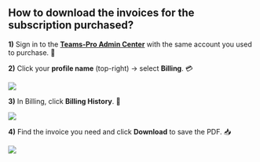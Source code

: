 ## How to download the invoices for the subscription purchased?


  <p><strong>1)</strong> Sign in to the 
    <a href="https://admin.teams-pro.com/" target="_blank" rel="noopener"><strong>Teams-Pro Admin Center</strong></a> 
    with the same account you used to purchase. 🔐
  </p>

  <p><strong>2)</strong> Click your <strong>profile name</strong> (top-right) → select <strong>Billing</strong>. 💳</p>
  <div class="admin-center-container"><img src="/assets/img/teams-pro/3_1.png"></div><p 

  <p><strong>3)</strong> In Billing, click <strong>Billing History</strong>. 📜</p>
    <div class="admin-center-container"><img src="/assets/img/teams-pro/3_2.png"></div><p 

  <p><strong>4)</strong> Find the invoice you need and click <strong>Download</strong> to save the PDF. 📥</p>
<div class="admin-center-container"><img src="/assets/img/teams-pro/3_3.png"></div><p 





<Intercom />
<Hubspot />
<Clarity />
<GoogleAnalytics />
 